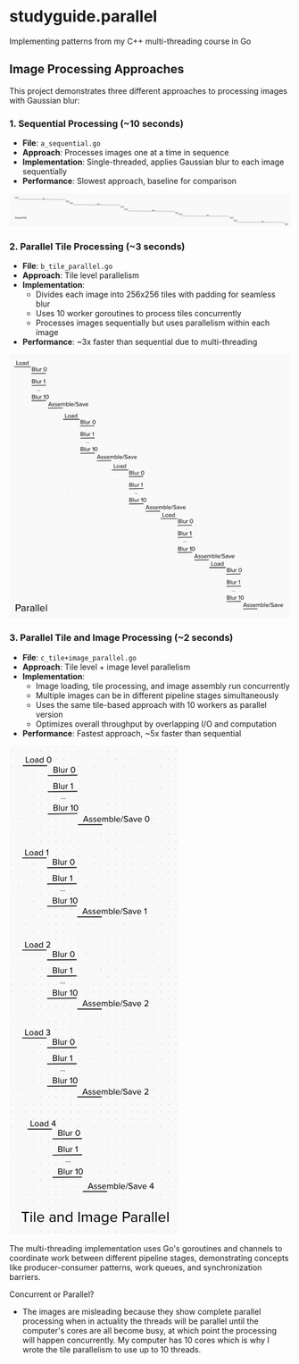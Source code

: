 # studyguide.parallel
Implementing patterns from my C++ multi-threading course in Go

## Image Processing Approaches

This project demonstrates three different approaches to processing images with Gaussian blur:

### 1. Sequential Processing (~10 seconds)
- **File**: `a_sequential.go`
- **Approach**: Processes images one at a time in sequence
- **Implementation**: Single-threaded, applies Gaussian blur to each image sequentially
- **Performance**: Slowest approach, baseline for comparison

![Sequential Processing](visualize/a_sequential.png)

### 2. Parallel Tile Processing (~3 seconds)
- **File**: `b_tile_parallel.go`
- **Approach**: Tile level parallelism
- **Implementation**: 
  - Divides each image into 256x256 tiles with padding for seamless blur
  - Uses 10 worker goroutines to process tiles concurrently
  - Processes images sequentially but uses parallelism within each image
- **Performance**: ~3x faster than sequential due to multi-threading

![Parallel Tile Processing](visualize/b_tile_parallel.png)

### 3. Parallel Tile and Image Processing (~2 seconds)
- **File**: `c_tile+image_parallel.go`
- **Approach**: Tile level + image level parallelism
- **Implementation**:
  - Image loading, tile processing, and image assembly run concurrently
  - Multiple images can be in different pipeline stages simultaneously
  - Uses the same tile-based approach with 10 workers as parallel version
  - Optimizes overall throughput by overlapping I/O and computation
- **Performance**: Fastest approach, ~5x faster than sequential

![Parallel Tile and Image Processing](visualize/c_tile+image_parallel.png)

The multi-threading implementation uses Go's goroutines and channels to coordinate work between different pipeline stages, demonstrating concepts like producer-consumer patterns, work queues, and synchronization barriers.

Concurrent or Parallel?
  - The images are misleading because they show complete parallel processing when in actuality the threads will be parallel until the computer's cores are all become busy, at which point the processing will happen concurrently. My computer has 10 cores which is why I wrote the tile parallelism to use up to 10 threads.
